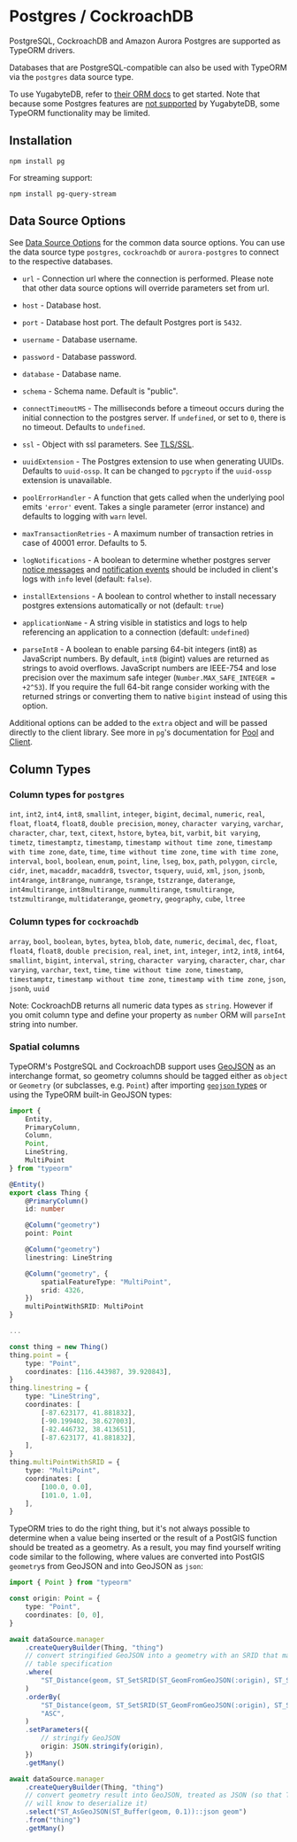 # Postgres / CockroachDB

PostgreSQL, CockroachDB and Amazon Aurora Postgres are supported as TypeORM drivers.

Databases that are PostgreSQL-compatible can also be used with TypeORM via the `postgres` data source type.

To use YugabyteDB, refer to [their ORM docs](https://docs.yugabyte.com/stable/drivers-orms/nodejs/typeorm/) to get started. Note that because some Postgres features are [not supported](https://docs.yugabyte.com/stable/develop/postgresql-compatibility/#unsupported-postgresql-features) by YugabyteDB, some TypeORM functionality may be limited.

## Installation

```shell
npm install pg
```

For streaming support:

```shell
npm install pg-query-stream
```

## Data Source Options

See [Data Source Options](../data-source/2-data-source-options.md) for the common data source options. You can use the data source type `postgres`, `cockroachdb` or `aurora-postgres` to connect to the respective databases.

-   `url` - Connection url where the connection is performed. Please note that other data source options will override parameters set from url.

-   `host` - Database host.

-   `port` - Database host port. The default Postgres port is `5432`.

-   `username` - Database username.

-   `password` - Database password.

-   `database` - Database name.

-   `schema` - Schema name. Default is "public".

-   `connectTimeoutMS` - The milliseconds before a timeout occurs during the initial connection to the postgres server. If `undefined`, or set to `0`, there is no timeout. Defaults to `undefined`.

-   `ssl` - Object with ssl parameters. See [TLS/SSL](https://node-postgres.com/features/ssl).

-   `uuidExtension` - The Postgres extension to use when generating UUIDs. Defaults to `uuid-ossp`. It can be changed to `pgcrypto` if the `uuid-ossp` extension is unavailable.

-   `poolErrorHandler` - A function that gets called when the underlying pool emits `'error'` event. Takes a single parameter (error instance) and defaults to logging with `warn` level.

-   `maxTransactionRetries` - A maximum number of transaction retries in case of 40001 error. Defaults to 5.

-   `logNotifications` - A boolean to determine whether postgres server [notice messages](https://www.postgresql.org/docs/current/plpgsql-errors-and-messages.html) and [notification events](https://www.postgresql.org/docs/current/sql-notify.html) should be included in client's logs with `info` level (default: `false`).

-   `installExtensions` - A boolean to control whether to install necessary postgres extensions automatically or not (default: `true`)

-   `applicationName` - A string visible in statistics and logs to help referencing an application to a connection (default: `undefined`)

-   `parseInt8` - A boolean to enable parsing 64-bit integers (int8) as JavaScript numbers. By default, `int8` (bigint) values are returned as strings to avoid overflows. JavaScript numbers are IEEE-754 and lose precision over the maximum safe integer (`Number.MAX_SAFE_INTEGER = +2^53`). If you require the full 64-bit range consider working with the returned strings or converting them to native `bigint` instead of using this option.

Additional options can be added to the `extra` object and will be passed directly to the client library. See more in `pg`'s documentation for [Pool](https://node-postgres.com/apis/pool#new-pool) and [Client](https://node-postgres.com/apis/client#new-client).

## Column Types

### Column types for `postgres`

`int`, `int2`, `int4`, `int8`, `smallint`, `integer`, `bigint`, `decimal`, `numeric`, `real`, `float`, `float4`, `float8`, `double precision`, `money`, `character varying`, `varchar`, `character`, `char`, `text`, `citext`, `hstore`, `bytea`, `bit`, `varbit`, `bit varying`, `timetz`, `timestamptz`, `timestamp`, `timestamp without time zone`, `timestamp with time zone`, `date`, `time`, `time without time zone`, `time with time zone`, `interval`, `bool`, `boolean`, `enum`, `point`, `line`, `lseg`, `box`, `path`, `polygon`, `circle`, `cidr`, `inet`, `macaddr`, `macaddr8`, `tsvector`, `tsquery`, `uuid`, `xml`, `json`, `jsonb`, `int4range`, `int8range`, `numrange`, `tsrange`, `tstzrange`, `daterange`, `int4multirange`, `int8multirange`, `nummultirange`, `tsmultirange`, `tstzmultirange`, `multidaterange`, `geometry`, `geography`, `cube`, `ltree`

### Column types for `cockroachdb`

`array`, `bool`, `boolean`, `bytes`, `bytea`, `blob`, `date`, `numeric`, `decimal`, `dec`, `float`, `float4`, `float8`, `double precision`, `real`, `inet`, `int`, `integer`, `int2`, `int8`, `int64`, `smallint`, `bigint`, `interval`, `string`, `character varying`, `character`, `char`, `char varying`, `varchar`, `text`, `time`, `time without time zone`, `timestamp`, `timestamptz`, `timestamp without time zone`, `timestamp with time zone`, `json`, `jsonb`, `uuid`

Note: CockroachDB returns all numeric data types as `string`. However if you omit column type and define your property as `number` ORM will `parseInt` string into number.

### Spatial columns

TypeORM's PostgreSQL and CockroachDB support uses [GeoJSON](http://geojson.org/) as an interchange format, so geometry columns should be tagged either as `object` or `Geometry` (or subclasses, e.g. `Point`) after importing [`geojson` types](https://www.npmjs.com/package/@types/geojson) or using the TypeORM built-in GeoJSON types:

```typescript
import {
    Entity,
    PrimaryColumn,
    Column,
    Point,
    LineString,
    MultiPoint
} from "typeorm"

@Entity()
export class Thing {
    @PrimaryColumn()
    id: number

    @Column("geometry")
    point: Point

    @Column("geometry")
    linestring: LineString

    @Column("geometry", {
        spatialFeatureType: "MultiPoint",
        srid: 4326,
    })
    multiPointWithSRID: MultiPoint
}

...

const thing = new Thing()
thing.point = {
    type: "Point",
    coordinates: [116.443987, 39.920843],
}
thing.linestring = {
    type: "LineString",
    coordinates: [
        [-87.623177, 41.881832],
        [-90.199402, 38.627003],
        [-82.446732, 38.413651],
        [-87.623177, 41.881832],
    ],
}
thing.multiPointWithSRID = {
    type: "MultiPoint",
    coordinates: [
        [100.0, 0.0],
        [101.0, 1.0],
    ],
}
```

TypeORM tries to do the right thing, but it's not always possible to determine
when a value being inserted or the result of a PostGIS function should be
treated as a geometry. As a result, you may find yourself writing code similar
to the following, where values are converted into PostGIS `geometry`s from
GeoJSON and into GeoJSON as `json`:

```typescript
import { Point } from "typeorm"

const origin: Point = {
    type: "Point",
    coordinates: [0, 0],
}

await dataSource.manager
    .createQueryBuilder(Thing, "thing")
    // convert stringified GeoJSON into a geometry with an SRID that matches the
    // table specification
    .where(
        "ST_Distance(geom, ST_SetSRID(ST_GeomFromGeoJSON(:origin), ST_SRID(geom))) > 0",
    )
    .orderBy(
        "ST_Distance(geom, ST_SetSRID(ST_GeomFromGeoJSON(:origin), ST_SRID(geom)))",
        "ASC",
    )
    .setParameters({
        // stringify GeoJSON
        origin: JSON.stringify(origin),
    })
    .getMany()

await dataSource.manager
    .createQueryBuilder(Thing, "thing")
    // convert geometry result into GeoJSON, treated as JSON (so that TypeORM
    // will know to deserialize it)
    .select("ST_AsGeoJSON(ST_Buffer(geom, 0.1))::json geom")
    .from("thing")
    .getMany()
```
